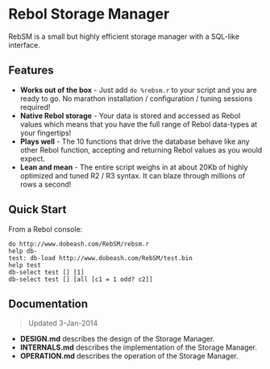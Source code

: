 # Rebol Storage Manager

RebSM is a small but highly efficient storage manager with a SQL-like interface.

## Features

- **Works out of the box** - Just add `do %rebsm.r` to your script and you are ready to go. No marathon installation / configuration / tuning sessions required!
- **Native Rebol storage** - Your data is stored and accessed as Rebol values which means that you have the full range of Rebol data-types at your fingertips!
- **Plays well** - The 10 functions that drive the database behave like any other Rebol function, accepting and returning Rebol values as you would expect.
- **Lean and mean** - The entire script weighs in at about 20Kb of highly optimized and tuned R2 / R3 syntax. It can blaze through millions of rows a second!

## Quick Start

From a Rebol console:

	do http://www.dobeash.com/RebSM/rebsm.r
	help db-
	test: db-load http://www.dobeash.com/RebSM/test.bin
	help test
	db-select test [] [1]
	db-select test [] [all [c1 = 1 odd? c2]]

## Documentation

> Updated 3-Jan-2014

- **DESIGN.md** describes the design of the Storage Manager.
- **INTERNALS.md** describes the implementation of the Storage Manager.
- **OPERATION.md** describes the operation of the Storage Manager.
